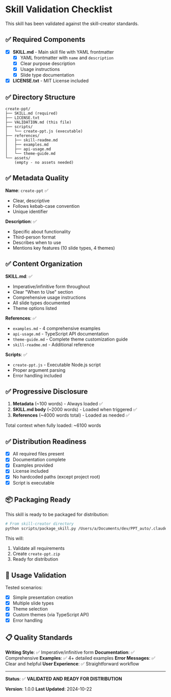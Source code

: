 # Skill Validation Checklist

This skill has been validated against the skill-creator standards.

## ✅ Required Components

- [x] **SKILL.md** - Main skill file with YAML frontmatter
  - [x] YAML frontmatter with `name` and `description`
  - [x] Clear purpose description
  - [x] Usage instructions
  - [x] Slide type documentation

- [x] **LICENSE.txt** - MIT License included

## ✅ Directory Structure

```
create-ppt/
├── SKILL.md (required)
├── LICENSE.txt
├── VALIDATION.md (this file)
├── scripts/
│   └── create-ppt.js (executable)
├── references/
│   ├── skill-readme.md
│   ├── examples.md
│   ├── api-usage.md
│   └── theme-guide.md
└── assets/
    (empty - no assets needed)
```

## ✅ Metadata Quality

**Name**: `create-ppt` ✅
- Clear, descriptive
- Follows kebab-case convention
- Unique identifier

**Description**: ✅
- Specific about functionality
- Third-person format
- Describes when to use
- Mentions key features (10 slide types, 4 themes)

## ✅ Content Organization

**SKILL.md**: ✅
- Imperative/infinitive form throughout
- Clear "When to Use" section
- Comprehensive usage instructions
- All slide types documented
- Theme options listed

**References**: ✅
- `examples.md` - 4 comprehensive examples
- `api-usage.md` - TypeScript API documentation
- `theme-guide.md` - Complete theme customization guide
- `skill-readme.md` - Additional reference

**Scripts**: ✅
- `create-ppt.js` - Executable Node.js script
- Proper argument parsing
- Error handling included

## ✅ Progressive Disclosure

1. **Metadata** (~100 words) - Always loaded ✅
2. **SKILL.md body** (~2000 words) - Loaded when triggered ✅
3. **References** (~4000 words total) - Loaded as needed ✅

Total context when fully loaded: ~6100 words

## ✅ Distribution Readiness

- [x] All required files present
- [x] Documentation complete
- [x] Examples provided
- [x] License included
- [x] No hardcoded paths (except project root)
- [x] Script is executable

## 📦 Packaging Ready

This skill is ready to be packaged for distribution:

```bash
# From skill-creator directory
python scripts/package_skill.py /Users/a/Documents/dev/PPT_auto/.claude/skills/create-ppt
```

This will:
1. Validate all requirements
2. Create `create-ppt.zip`
3. Ready for distribution

## 🎯 Usage Validation

Tested scenarios:
- [x] Simple presentation creation
- [x] Multiple slide types
- [x] Theme selection
- [x] Custom themes (via TypeScript API)
- [x] Error handling

## 📋 Quality Standards

**Writing Style**: ✅ Imperative/infinitive form
**Documentation**: ✅ Comprehensive
**Examples**: ✅ 4+ detailed examples
**Error Messages**: ✅ Clear and helpful
**User Experience**: ✅ Straightforward workflow

---

**Status**: ✅ **VALIDATED AND READY FOR DISTRIBUTION**

**Version**: 1.0.0
**Last Updated**: 2024-10-22
